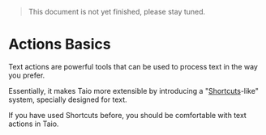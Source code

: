 > This document is not yet finished, please stay tuned.

# Actions Basics

Text actions are powerful tools that can be used to process text in the way you prefer.

Essentially, it makes Taio more extensible by introducing a "[Shortcuts](https://support.apple.com/guide/shortcuts/welcome/ios)-like" system, specially designed for text.

If you have used Shortcuts before, you should be comfortable with text actions in Taio.